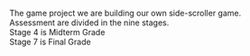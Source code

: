 The game project we are building our own side-scroller game.\
Assessment are divided in the nine stages.\
Stage 4 is Midterm Grade\
Stage 7 is Final Grade